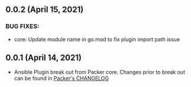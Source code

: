 ## 0.0.2 (April 15, 2021)

### BUG FIXES:
* core: Update module name in go.mod to fix plugin import path issue

## 0.0.1 (April 14, 2021)

* Ansible Plugin break out from Packer core. Changes prior to break out can be found in [Packer's CHANGELOG](https://github.com/hashicorp/packer/blob/master/CHANGELOG.md)

